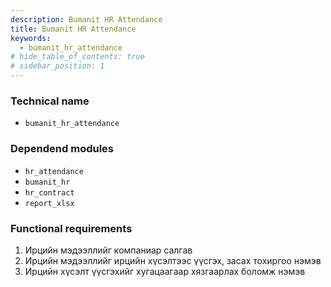 ```yaml
---
description: Bumanit HR Attendance
title: Bumanit HR Attendance
keywords:
  - bumanit_hr_attendance
# hide_table_of_contents: true
# sidebar_position: 1
---
```


### Technical name

- `bumanit_hr_attendance`

### Dependend modules

- `hr_attendance`
- `bumanit_hr`
- `hr_contract`
- `report_xlsx`

### Functional requirements

1. Ирцийн мэдээллийг компаниар салгав
2. Ирцийн мэдээллийг ирцийн хүсэлтээс үүсгэх, засах тохиргоо нэмэв
3. Ирцийн хүсэлт үүсгэхийг хугацаагаар хязгаарлах боломж нэмэв